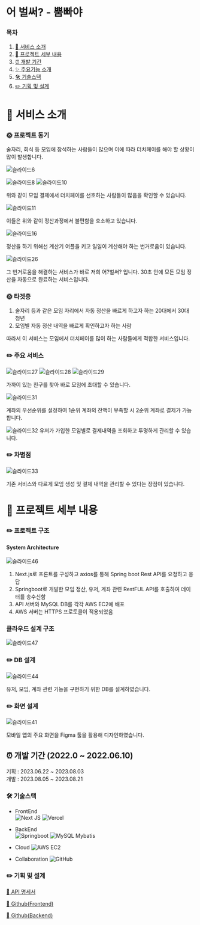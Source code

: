 # 어 벌써? - 뿜빠야

### 목차

1. [🏃 서비스 소개](#-서비스-소개)
2. [🏃 프로젝트 세부 내용](#-프로젝트-세부-내용)
3. [⏰ 개발 기간](#-개발-기간-20220227--20220610)
4. [✨ 주요기능 소개](#-주요기능-소개)
5. [🛠️ 기술스택](#%EF%B8%8F-기술스택)
6. [✏️ 기획 및 설계](#%EF%B8%8F-기획-및-설계)


# 🏃 서비스 소개



### 🌞 프로젝트 동기

술자리, 회식 등 모임에 참석하는 사람들이 많으며 이에 따라 더치페이를 해야 할 상황이 많이 발생합니다.  

![슬라이드6](https://github.com/Fintech-Internship-04/.github/assets/11494592/42f0ee45-c46a-4a66-9ddb-4f6a3a73930b)

![슬라이드8](https://github.com/Fintech-Internship-04/.github/assets/11494592/a94fa2fc-954b-483e-b9b0-26f9496c6edc)
![슬라이드10](https://github.com/Fintech-Internship-04/.github/assets/11494592/27f1b3e4-6bb8-4bdb-9c00-02589feba69b)


위와 같이 모임 결제에서 더치페이를 선호하는 사람들이 많음을 확인할 수 있습니다.  


![슬라이드11](https://github.com/Fintech-Internship-04/.github/assets/11494592/6d8970f7-e5b7-4dd6-821f-f7f11065ca89)


이들은 위와 같이 정산과정에서 불편함을 호소하고 있습니다.  


![슬라이드16](https://github.com/Fintech-Internship-04/.github/assets/11494592/e08d2d96-c07b-4af8-8663-456c6e5bf652)


정산을 하기 위해선 계산기 어플을 키고 일일이 계산해야 하는 번거로움이 있습니다.  


![슬라이드26](https://github.com/Fintech-Internship-04/.github/assets/11494592/bed94cc4-895f-4220-afc3-5767b5fb589f)


그 번거로움을 해결하는 서비스가 바로 저희 어?벌써? 입니다. 30초 안에 모든 모임 정산을 자동으로 완료하는 서비스입니다.  

### 🌞 타겟층

1) 술자리 등과 같은 모임 자리에서 자동 정산을 빠르게 하고자 하는 20대에서 30대 청년
2) 모임별 자동 정산 내역을 빠르게 확인하고자 하는 사람

따라서 이 서비스는 모임에서 더치페이를 많이 하는 사람들에게 적합한 서비스입니다.


### ✏️ 주요 서비스

![슬라이드27](https://github.com/Fintech-Internship-04/.github/assets/11494592/b960f872-24f2-48b2-8f1f-7387548aa971)
![슬라이드28](https://github.com/Fintech-Internship-04/.github/assets/11494592/b6891548-b361-4b7e-8374-b7d18ff5058b)
![슬라이드29](https://github.com/Fintech-Internship-04/.github/assets/11494592/d170d0fc-2395-4478-bd87-27c4ef8104f1)  

가까이 있는 친구를 찾아 바로 모임에 초대할 수 있습니다.  


![슬라이드31](https://github.com/Fintech-Internship-04/.github/assets/11494592/1417f599-f770-4528-8006-77577ddfbb45)  

계좌의 우선순위를 설정하여 1순위 계좌의 잔액이 부족할 시 2순위 계좌로 결제가 가능합니다.

![슬라이드32](https://github.com/Fintech-Internship-04/.github/assets/11494592/2b0112a2-1d74-4668-9841-b394e5616570)
유저가 가입한 모임별로 결제내역을 조회하고 투명하게 관리할 수 있습니다.


### ✏️ 차별점

![슬라이드33](https://github.com/Fintech-Internship-04/.github/assets/11494592/d3226e50-80ea-43ae-b8ca-b1902d9878f2)

기존 서비스와 다르게 모임 생성 및 결제 내역을 관리할 수 있다는 장점이 있습니다.
# 🏃 프로젝트 세부 내용

### ✏️ 프로젝트 구조

#### System Architecture 

![슬라이드46](https://github.com/Fintech-Internship-04/.github/assets/11494592/e553e1fd-2267-4373-b780-f3ce3330bad7)

1. Next.js로 프론트를 구성하고 axios를 통해 Spring boot Rest API를 요청하고 응답
2. Springboot로 개발한 모임 정산, 유저, 계좌 관련 RestFUL API를 호출하여 데이터를 송수신함
3. API 서버와 MySQL DB를 각각 AWS EC2에 배포
4. AWS 서버는 HTTPS 프로토콜이 적용되었음 

### 클라우드 설계 구조
![슬라이드47](https://github.com/Fintech-Internship-04/.github/assets/11494592/c3142c86-30c4-4691-98ca-b8809e5a37b9)

### ✏️ DB 설계

![슬라이드44](https://github.com/Fintech-Internship-04/.github/assets/11494592/f3e5360a-e542-4d02-b5d2-726b155e4996)  

유저, 모임, 계좌 관련 기능을 구현하기 위한 DB를 설계하였습니다.

### ✏️ 화면 설계

![슬라이드41](https://github.com/Fintech-Internship-04/.github/assets/11494592/c79cef06-8fd4-412a-ac14-48455f46a68b)  

모바일 앱의 주요 화면을 Figma 툴을 활용해 디자인하였습니다.


## ⏰ 개발 기간 (2022.0 ~ 2022.06.10)

기획 : 2023.06.22 ~ 2023.08.03    
개발 : 2023.08.05 ~ 2023.08.21


### 🛠️ 기술스택

- FrontEnd   
  ![Next JS](https://img.shields.io/badge/Next-black?style=for-the-badge&logo=next.js&logoColor=white)
  ![Vercel](https://img.shields.io/badge/vercel-%23000000.svg?style=for-the-badge&logo=vercel&logoColor=white)

- BackEnd   
  ![Springboot](https://img.shields.io/badge/spring-%236DB33F.svg?style=for-the-badge&logo=spring&logoColor=white)
  ![MySQL](https://img.shields.io/badge/mysql-%2300f.svg?style=for-the-badge&logo=mysql&logoColor=white)
  Mybatis

- Cloud
  ![AWS EC2](https://img.shields.io/badge/AWS-%23FF9900.svg?style=for-the-badge&logo=amazon-aws&logoColor=white)
- Collaboration
  ![GitHub](https://img.shields.io/badge/github-%23121011.svg?style=for-the-badge&logo=github&logoColor=white)

### ✏️ 기획 및 설계

[📌 API 명세서](https://docs.google.com/spreadsheets/d/14fNcLsGACdjf05tymfdWs0joQEAKalX1WlGWrzz5ALA/edit#gid=14029005)

[📌 Github(Frontend)](https://github.com/2022-1-Capstone-Project/face-your-pace-frontend)

[📌 Github(Backend)](https://github.com/Fintech-Internship-04/Fintech-Internship-04-BE)
